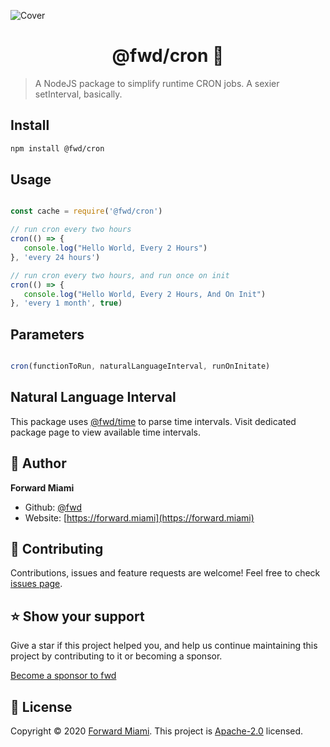 ![Cover](https://raw.githubusercontent.com/fwd/cron/master/.github/cover.png)

<h1 align="center">@fwd/cron 💾</h1>

> A NodeJS package to simplify runtime CRON jobs. A sexier setInterval, basically.

## Install

```sh
npm install @fwd/cron
```

## Usage

```js

const cache = require('@fwd/cron')

// run cron every two hours
cron(() => {
   console.log("Hello World, Every 2 Hours")
}, 'every 24 hours')

// run cron every two hours, and run once on init
cron(() => {
   console.log("Hello World, Every 2 Hours, And On Init")
}, 'every 1 month', true)

```

## Parameters

```js

cron(functionToRun, naturalLanguageInterval, runOnInitate)

````

## Natural Language Interval

This package uses [@fwd/time](https://github.com/fwd/time) to parse time intervals. Visit dedicated package page to view available time intervals. 


## 👤 Author

**Forward Miami**

* Github: [@fwd](https://github.com/fwd)
* Website: [https://forward.miami](https://forward.miami)

## 🤝 Contributing

Contributions, issues and feature requests are welcome! Feel free to check [issues page](https://github.com/fwd/cron/issues).

## ⭐️ Show your support

Give a star if this project helped you, and help us continue maintaining this project by contributing to it or becoming a sponsor.

[Become a sponsor to fwd](https://github.com/sponsors/fwd)

## 📝 License

Copyright © 2020 [Forward Miami](https://forward.miami). This project is [Apache-2.0](https://spdx.org/licenses/Apache-2.0.html) licensed.
